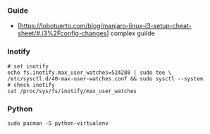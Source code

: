 ### Guide

- [https://lobotuerto.com/blog/manjaro-linux-i3-setup-cheat-sheet/#.i3%2Fconfig-changes] complex guilde

### Inotify

```
# set inotify
echo fs.inotify.max_user_watches=524288 | sudo tee \
/etc/sysctl.d/40-max-user-watches.conf && sudo sysctl --system
# check inotify
cat /proc/sys/fs/inotify/max_user_watches
```

### Python

```
sudo pacman -S python-virtualenv
```

